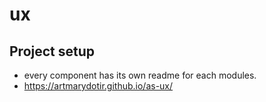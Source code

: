 # ux

## Project setup

- every component has its own readme for each modules.
- https://artmarydotir.github.io/as-ux/